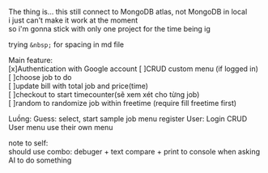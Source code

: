 The thing is... this still connect to MongoDB atlas, not MongoDB in local <br/>
i just can't make it work at the moment<br/>
so i'm gonna stick with only one project for the time being ig

trying `&nbsp;` for spacing in md file

Main feature:  
[x]Authentication with Google account
[ ]CRUD custom menu (if logged in)  
[ ]choose job to do  
[ ]update bill with total job and price(time)  
[ ]checkout to start timecounter(sẽ xem xét cho từng job)  
[ ]random to randomize job within freetime (require fill freetime first)  

Luồng:
    Guess:  select, start sample job menu
            register
    User:   Login
            CRUD User menu
            use their own menu

note to self:<br/>
should use combo: debuger + text compare + print to console when asking AI to do something